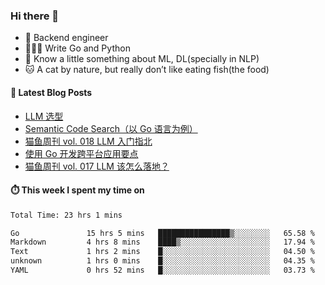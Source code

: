### Hi there 👋

- 🔧 Backend engineer
- 👨🏻‍💻 Write Go and Python
- 🔭 Know a little something about ML, DL(specially in NLP)
- 🐱 A cat by nature, but really don’t like eating fish(the food)

#### 📖 Latest Blog Posts
<!-- BLOG-POST-LIST:START -->
- [LLM 选型](https://ameow.xyz/archives/llm-comparison)
- [Semantic Code Search（以 Go 语言为例）](https://ameow.xyz/archives/semantic-code-search-a-go-repective)
- [猫鱼周刊 vol. 018 LLM 入门指北](https://ameow.xyz/archives/weekly-018)
- [使用 Go 开发跨平台应用要点](https://ameow.xyz/archives/go-multiplatform-takeaways)
- [猫鱼周刊 vol. 017 LLM 该怎么落地？](https://ameow.xyz/archives/weekly-017)
<!-- BLOG-POST-LIST:END -->

#### ⏱️ This week I spent my time on
<!--START_SECTION:waka-->

```txt
Total Time: 23 hrs 1 mins

Go               15 hrs 5 mins   ████████████████▒░░░░░░░░   65.58 %
Markdown         4 hrs 8 mins    ████▒░░░░░░░░░░░░░░░░░░░░   17.94 %
Text             1 hrs 2 mins    █░░░░░░░░░░░░░░░░░░░░░░░░   04.50 %
unknown          1 hrs 0 mins    █░░░░░░░░░░░░░░░░░░░░░░░░   04.35 %
YAML             0 hrs 52 mins   █░░░░░░░░░░░░░░░░░░░░░░░░   03.73 %
```

<!--END_SECTION:waka-->

<!--
**LeslieLeung/LeslieLeung** is a ✨ _special_ ✨ repository because its `README.md` (this file) appears on your GitHub profile.

Here are some ideas to get you started:

- 🔭 I’m currently working on ...
- 🌱 I’m currently learning ...
- 👯 I’m looking to collaborate on ...
- 🤔 I’m looking for help with ...
- 💬 Ask me about ...
- 📫 How to reach me: ...
- 😄 Pronouns: ...
- ⚡ Fun fact: ...
-->

